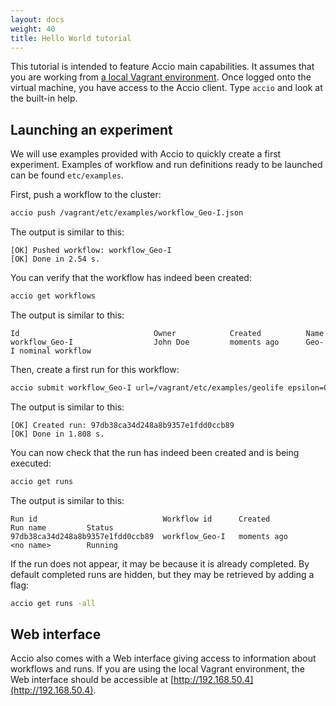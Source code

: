 ```yaml
---
layout: docs
weight: 40
title: Hello World tutorial
---
```


This tutorial is intended to feature Accio main capabilities.
It assumes that you are working from [a local Vagrant environment](vagrant.html).
Once logged onto the virtual machine, you have access to the Accio client.
Type `accio` and look at the built-in help.

## Launching an experiment

We will use examples provided with Accio to quickly create a first experiment.
Examples of workflow and run definitions ready to be launched can be found `etc/examples`. 

First, push a workflow to the cluster:
```bash
accio push /vagrant/etc/examples/workflow_Geo-I.json
```

The output is similar to this:
```
[OK] Pushed workflow: workflow_Geo-I
[OK] Done in 2.54 s.
```

You can verify that the workflow has indeed been created:
```bash
accio get workflows
```

The output is similar to this:
```
Id                              Owner            Created          Name
workflow_Geo-I                  John Doe         moments ago      Geo-I nominal workflow
```

Then, create a first run for this workflow:
```bash
accio submit workflow_Geo-I url=/vagrant/etc/examples/geolife epsilon=0.01
```

The output is similar to this:
```
[OK] Created run: 97db38ca34d248a8b9357e1fdd0ccb89
[OK] Done in 1.808 s.
```

You can now check that the run has indeed been created and is being executed:
```bash
accio get runs
```

The output is similar to this:
```
Run id                            Workflow id      Created          Run name         Status
97db38ca34d248a8b9357e1fdd0ccb89  workflow_Geo-I   moments ago      <no name>        Running
```

If the run does not appear, it may be because it is already completed.
By default completed runs are hidden, but they may be retrieved by adding a flag:
```bash
accio get runs -all
```

## Web interface

Accio also comes with a Web interface giving access to information about workflows and runs.
If you are using the local Vagrant environment, the Web interface should be accessible at [http://192.168.50.4](http://192.168.50.4).

